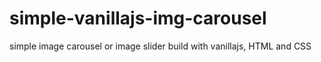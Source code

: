 # simple-vanillajs-img-carousel
 simple image carousel or image slider build with vanillajs, HTML and CSS
